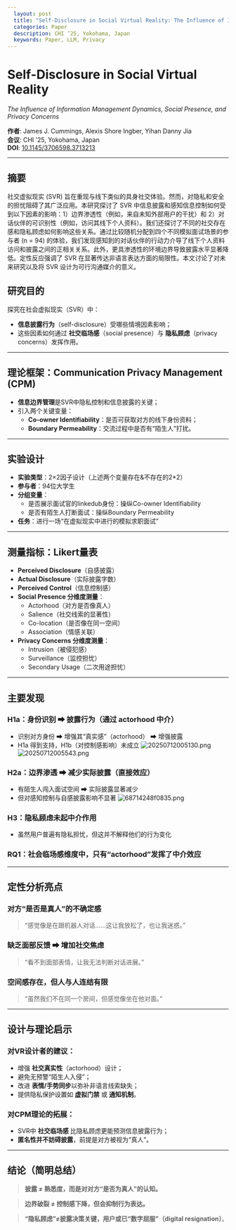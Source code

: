 ```yaml
---
  layout: post
  title: "Self-Disclosure in Social Virtual Reality: The Influence of Information Management Dynamics, Social Presence, and Privacy Concerns"
  categories: Paper
  description: CHI ’25, Yokohama, Japan
  keywords: Paper, LLM, Privacy
---
```


# Self-Disclosure in Social Virtual Reality  
*The Influence of Information Management Dynamics, Social Presence, and Privacy Concerns*

**作者**: James J. Cummings, Alexis Shore Ingber, Yihan Danny Jia  
**会议**: CHI ’25, Yokohama, Japan  
**DOI**: [10.1145/3706598.3713213](https://doi.org/10.1145/3706598.3713213)

---
## 摘要

社交虚拟现实 (SVR) 旨在重现与线下类似的具身社交体验。然而，对隐私和安全的担忧阻碍了其广泛应用。本研究探讨了 SVR 中信息披露和感知信息控制如何受到以下因素的影响：1）边界渗透性（例如，来自未知外部用户的干扰）和 2）对话伙伴的可识别性（例如，访问其线下个人资料）。我们还探讨了不同的社交存在感和隐私顾虑如何影响这些关系。通过比较随机分配到四个不同模拟面试场景的参与者 (n = 94) 的体验，我们发现感知到的对话伙伴的行动力介导了线下个人资料访问和披露之间的正相关关系。此外，更具渗透性的环境边界导致披露水平显著降低。定性反应强调了 SVR 在显著传达非语言表达方面的局限性。本文讨论了对未来研究以及将 SVR 设计为可行沟通媒介的意义。

## 研究目的

探究在社会虚拟现实（SVR）中：

- **信息披露行为**（self-disclosure）受哪些情境因素影响；
- 这些因素如何通过 **社交临场感**（social presence）与 **隐私顾虑**（privacy concerns）发挥作用。

---

## 理论框架：Communication Privacy Management (CPM)

- **信息边界管理**是SVR中隐私控制和信息披露的关键；
- 引入两个关键变量：
  - **Co-owner Identifiability**：是否可获取对方的线下身份资料；
  - **Boundary Permeability**：交流过程中是否有“陌生人”打扰。

---

## 实验设计

- **实验类型**：2×2因子设计（上述两个变量存在&不存在的2*2）
- **参与者**：94位大学生
- **分组变量**：
  - 是否展示面试官的linkedub身份：操纵Co-owner Identifiability
  - 是否有陌生人打断面试：操纵Boundary Permeability
- **任务**：进行一场“在虚拟现实中进行的模拟求职面试”

---

## 测量指标：Likert量表

- **Perceived Disclosure**（自感披露）
- **Actual Disclosure**（实际披露字数）
- **Perceived Control**（信息控制感）
- **Social Presence 分维度测量**：
  - Actorhood（对方是否像真人）
  - Salience（社交线索的显著性）
  - Co-location（是否像在同一空间）
  - Association（情感关联）
- **Privacy Concerns 分维度测量**：
  - Intrusion（被侵犯感）
  - Surveillance（监控担忧）
  - Secondary Usage（二次用途担忧）

---

## 主要发现

### H1a：身份识别 ➡ 披露行为（通过 actorhood 中介）

- 识别对方身份 ➡ 增强其“真实感”（actorhood） ➡ 增强披露
- H1a 得到支持，H1b（对控制感影响）未成立
![20250712005130.png](/images/1752253397366-0.png)
![20250712005543.png](/images/1752253397366-1.png)
### H2a：边界渗透 ➡ 减少实际披露（直接效应）

- 有陌生人闯入面试空间 ➡ 实际披露显著减少
- 但对感知控制与自感披露影响不显著
![68714248f0835.png](/images/1752253397366-2.png)

### H3：隐私顾虑未起中介作用

- 虽然用户普遍有隐私担忧，但这并不解释他们的行为变化

### RQ1：社会临场感维度中，只有“actorhood”发挥了中介效应

---

## 定性分析亮点

### 对方“是否是真人”的不确定感
> “感觉像是在跟机器人对话……这让我放松了，也让我迷惑。”

### 缺乏面部反馈 ➡ 增加社交焦虑
> “看不到面部表情，让我无法判断对话进展。”

### 空间感存在，但人与人连结有限
> “虽然我们不在同一个房间，但感觉像坐在他对面。”

---

## 设计与理论启示

### 对VR设计者的建议：

- 增强 **社交真实性**（actorhood）设计；
- 避免无预警“陌生人入侵”；
- 改进 **表情/手势同步**以弥补非语言线索缺失；
- 提供隐私保护设置如 **虚拟门禁** 或 **通知机制**。

### 对CPM理论的拓展：

- SVR中 **社交临场感** 比隐私顾虑更能预测信息披露行为；
- **匿名性并不妨碍披露**，前提是对方被视为“真人”。

---

## 结论（简明总结）

> **披露 ≠ 熟悉度，而是对对方“是否为真人”的认知。**

> **边界破裂 ≠ 控制感下降，但会抑制行为表达。**

> **“隐私顾虑”≠披露决策关键，用户或已“数字屈服”（digital resignation）**。
